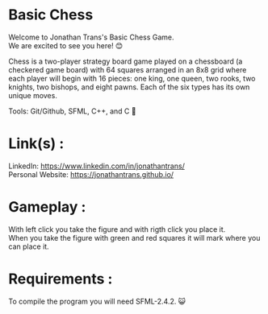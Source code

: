 # Basic Chess
Welcome to Jonathan Trans's Basic Chess Game. \
We are excited to see you here! 😊 

Chess is a two-player strategy board game played on a chessboard (a checkered game board) with 64 squares arranged in an 8x8 grid where each player will begin with 16 pieces: one king, one queen, two rooks, two knights, two bishops, and eight pawns. Each of the six types has its own unique moves. 

Tools: Git/Github, SFML, C++, and C 👻

# Link(s) : 
LinkedIn: https://www.linkedin.com/in/jonathantrans/ \
Personal Website: https://jonathantrans.github.io/

# Gameplay : 
With left click you take the figure and with rigth click you place it.\
When you take the figure with green and red squares it will mark where you can place it.

# Requirements :
To compile the program you will need SFML-2.4.2. 😺
